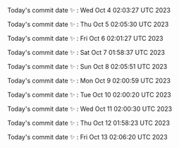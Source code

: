 Today's commit date ✨ : Wed Oct 4 02:03:27 UTC 2023 

Today's commit date ✨ : Thu Oct 5 02:05:30 UTC 2023 

Today's commit date ✨ : Fri Oct 6 02:01:27 UTC 2023 

Today's commit date ✨ : Sat Oct 7 01:58:37 UTC 2023 

Today's commit date ✨ : Sun Oct 8 02:05:51 UTC 2023 

Today's commit date ✨ : Mon Oct 9 02:00:59 UTC 2023 

Today's commit date ✨ : Tue Oct 10 02:00:20 UTC 2023 

Today's commit date ✨ : Wed Oct 11 02:00:30 UTC 2023 

Today's commit date ✨ : Thu Oct 12 01:58:23 UTC 2023 

Today's commit date ✨ : Fri Oct 13 02:06:20 UTC 2023 


